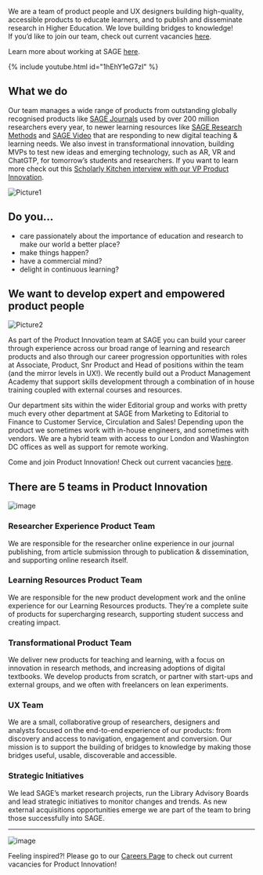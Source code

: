

We are a team of product people and UX designers building high-quality, accessible products to educate learners, and to publish and disseminate research in Higher Education.  We love building bridges to knowledge!  
If you’d like to join our team, check out current vacancies [here](https://jobs-uk-sagepub.icims.com/jobs/search?hashed=124491276&mobile=false&width=1260&height=500&bga=true&needsRedirect=false&jan1offset=0&jun1offset=60). 

Learn more about working at SAGE [here](https://group.sagepub.com/careers). 

{% include youtube.html id="1hEhY1eG7zI" %}


## What we do 
Our team manages a wide range of products from outstanding globally recognised products like [SAGE Journals](https://journals.sagepub.com/) used by over 200 million researchers every year, to newer learning resources like [SAGE Research Methods](https://methods.sagepub.com/) and [SAGE Video](https://sk.sagepub.com/video/discipline) that are responding to new digital teaching & learning needs.  We also invest in transformational innovation, building  MVPs to test new ideas and emerging technology, such as AR, VR and ChatGTP, for tomorrow’s students and researchers. If you want to learn more check out this [Scholarly Kitchen interview with our VP Product Innovation](https://scholarlykitchen.sspnet.org/2021/12/20/sages-strategic-investments/). 

![Picture1](https://user-images.githubusercontent.com/19975126/216976582-046ceeb0-a271-43ac-af68-587939b82757.jpg)


## Do you...
- care passionately about the importance of education and research to make our world a better place? 
- make things happen? 
- have a commercial mind? 
- delight in continuous learning? 


## We want to develop expert and empowered product people

![Picture2](https://user-images.githubusercontent.com/19975126/216976695-4a134ff3-78b3-4bb4-8bf8-1d3ab0287dc5.jpg)

As part of the Product Innovation team at SAGE you can build your career through experience across our broad range of learning and research products and also through our career progression opportunities with roles at Associate, Product, Snr Product and Head of positions within the team (and the mirror levels in UX!).  We recently build out a Product Management Academy that support skills development through a combination of in house training coupled with external courses and resources.  

Our department sits within the wider Editorial group and works with pretty much every other department at SAGE from Marketing to Editorial to Finance to Customer Service, Circulation and Sales! Depending upon the product we sometimes work with in-house engineers, and sometimes with vendors.  We are a hybrid team with access to our London and Washington DC offices as well as support for remote working.

Come and join Product Innovation! Check out current vacancies [here](https://jobs-uk-sagepub.icims.com/jobs/search?hashed=124491276&mobile=false&width=1260&height=500&bga=true&needsRedirect=false&jan1offset=0&jun1offset=60).  

## There are 5 teams in Product Innovation

![image](https://user-images.githubusercontent.com/19975126/216983240-2e799595-0d28-4439-9dab-de1e5eae09f9.png)


### Researcher Experience Product Team
We are responsible for the researcher online experience in our journal publishing, from article submission through to publication & dissemination, and supporting online research itself.
### Learning Resources Product Team 
We are responsible for the new product development work and the online experience for our Learning Resources products.  They’re a complete suite of products for supercharging research, supporting student success and creating impact. 
### Transformational Product Team 
We deliver new products for teaching and learning, with a focus on innovation in research methods, and increasing adoptions of digital textbooks. We develop products from scratch, or partner with start-ups and external groups, and we often with freelancers on lean experiments. 
### UX Team 
We are a small, collaborative group of researchers, designers and analysts focused on the end-to-end experience of our products: from discovery and access to navigation, engagement and conversion. Our mission is to support the building of bridges to knowledge by making those bridges useful, usable, discoverable and accessible. 
### Strategic Initiatives 
We lead SAGE’s market research projects, run the Library Advisory Boards and lead strategic initiatives to monitor changes and trends.  As new external acquisitions opportunities emerge we are part of the team to bring those successfully into SAGE.  

---
![image](https://user-images.githubusercontent.com/19975126/206735184-26987a3e-9ba5-469e-bbe4-6f1737262189.png)

Feeling inspired?! Please go to our [Careers Page](https://jobs-uk-sagepub.icims.com/jobs/search?hashed=124491276&mobile=false&width=1260&height=500&bga=true&needsRedirect=false&jan1offset=0&jun1offset=60) to check out current vacancies for Product Innovation!  
